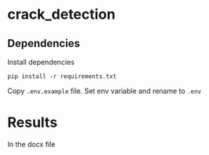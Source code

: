 # crack_detection

## Dependencies

Install dependencies

```shell
pip install -r requirements.txt
```

Copy `.env.example` file. Set env variable and rename to `.env`


# Results
In the docx file